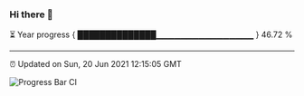 ### Hi there 👋

⏳ Year progress { ██████████████▁▁▁▁▁▁▁▁▁▁▁▁▁▁▁▁ } 46.72 %

---

⏰ Updated on Sun, 20 Jun 2021 12:15:05 GMT

![Progress Bar CI](https://github.com/liununu/liununu/workflows/Progress%20Bar%20CI/badge.svg)
